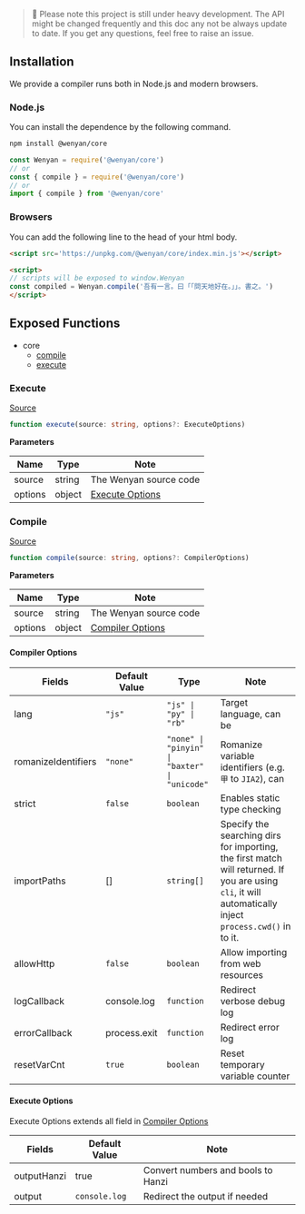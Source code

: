 > 🚧 Please note this project is still under heavy development. The API might be changed frequently and this doc any not be always update to date. If you get any questions, feel free to raise an issue.


## Installation

We provide a compiler runs both in Node.js and modern browsers.

### Node.js

You can install the dependence by the following command.

```bash
npm install @wenyan/core
```

```js
const Wenyan = require('@wenyan/core')
// or
const { compile } = require('@wenyan/core')
// or
import { compile } from '@wenyan/core'
```

### Browsers

You can add the following line to the head of your html body.

```html
<script src='https://unpkg.com/@wenyan/core/index.min.js'></script>
```

```html
<script>
// scripts will be exposed to window.Wenyan
const compiled = Wenyan.compile('吾有一言。曰「「問天地好在。」」。書之。')
</script>
```

## Exposed Functions

- core
  - [compile](#compile)
  - [execute](#execute)

### Execute

[Source](../src/parser.js)

```ts
function execute(source: string, options?: ExecuteOptions)
```

**Parameters**

| Name | Type | Note |
| --- | --- | --- |
| source | string | The Wenyan source code |
| options | object | [Execute Options](#execute-options) |

### Compile

[Source](../src/parser.js)

```ts
function compile(source: string, options?: CompilerOptions)
```

**Parameters**

| Name | Type | Note |
| --- | --- | --- |
| source | string | The Wenyan source code |
| options | object | [Compiler Options](#compiler-options) |

#### Compiler Options

| Fields | Default Value | Type | Note |
| --- | --- | --- | --- |
| lang | `"js"` | `"js" \| "py" \| "rb"` | Target language, can be  |
| romanizeIdentifiers | `"none"` | `"none" \| "pinyin" \| "baxter" \| "unicode"` | Romanize variable identifiers (e.g. `甲` to `JIA2`), can |
| strict | `false` | `boolean` | Enables static type checking |
| importPaths | [] | `string[]` | Specify the searching dirs for importing, the first match will returned. If you are using `cli`, it will automatically inject `process.cwd()` in to it. |
| allowHttp | `false` | `boolean` | Allow importing from web resources |
| logCallback | console.log | `function` | Redirect verbose debug log | 
| errorCallback | process.exit | `function` | Redirect error log |
| resetVarCnt | `true` | `boolean` | Reset temporary variable counter |


#### Execute Options

Execute Options extends all field in [Compiler Options](#compiler-options)

| Fields | Default Value | Note |
| --- | --- | --- |
| outputHanzi | true | Convert numbers and bools to Hanzi |
| output | `console.log` | Redirect the output if needed |
